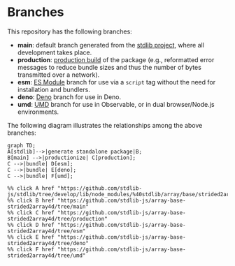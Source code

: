 <!--

@license Apache-2.0

Copyright (c) 2022 The Stdlib Authors.

Licensed under the Apache License, Version 2.0 (the "License");
you may not use this file except in compliance with the License.
You may obtain a copy of the License at

    http://www.apache.org/licenses/LICENSE-2.0

Unless required by applicable law or agreed to in writing, software
distributed under the License is distributed on an "AS IS" BASIS,
WITHOUT WARRANTIES OR CONDITIONS OF ANY KIND, either express or implied.
See the License for the specific language governing permissions and
limitations under the License.

-->

# Branches

This repository has the following branches:

-   **main**: default branch generated from the [stdlib project][stdlib-url], where all development takes place.
-   **production**: [production build][production-url] of the package (e.g., reformatted error messages to reduce bundle sizes and thus the number of bytes transmitted over a network).
-   **esm**: [ES Module][esm-url] branch for use via a `script` tag without the need for installation and bundlers.
-   **deno**: [Deno][deno-url] branch for use in Deno.
-   **umd**: [UMD][umd-url] branch for use in Observable, or in dual browser/Node.js environments.

The following diagram illustrates the relationships among the above branches:

```mermaid
graph TD;
A[stdlib]-->|generate standalone package|B;
B[main] -->|productionize| C[production];
C -->|bundle| D[esm];
C -->|bundle| E[deno];
C -->|bundle| F[umd];

%% click A href "https://github.com/stdlib-js/stdlib/tree/develop/lib/node_modules/%40stdlib/array/base/strided2array4d"
%% click B href "https://github.com/stdlib-js/array-base-strided2array4d/tree/main"
%% click C href "https://github.com/stdlib-js/array-base-strided2array4d/tree/production"
%% click D href "https://github.com/stdlib-js/array-base-strided2array4d/tree/esm"
%% click E href "https://github.com/stdlib-js/array-base-strided2array4d/tree/deno"
%% click F href "https://github.com/stdlib-js/array-base-strided2array4d/tree/umd"
```

[stdlib-url]: https://github.com/stdlib-js/stdlib/tree/develop/lib/node_modules/%40stdlib/array/base/strided2array4d
[production-url]: https://github.com/stdlib-js/array-base-strided2array4d/tree/production
[deno-url]: https://github.com/stdlib-js/array-base-strided2array4d/tree/deno
[umd-url]: https://github.com/stdlib-js/array-base-strided2array4d/tree/umd
[esm-url]: https://github.com/stdlib-js/array-base-strided2array4d/tree/esm